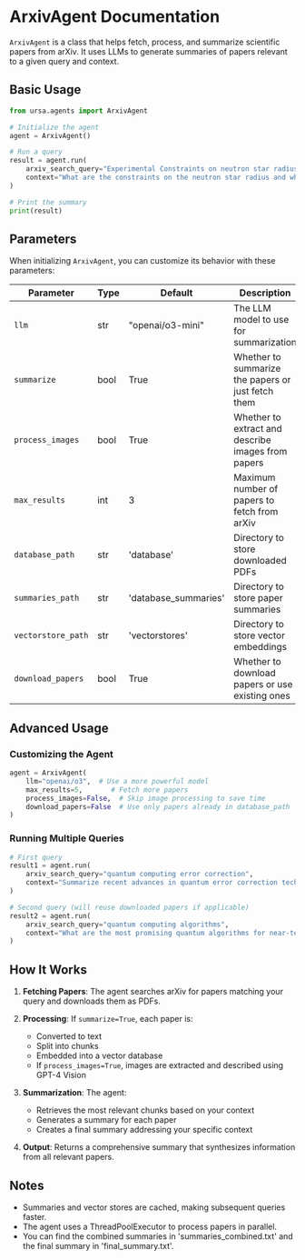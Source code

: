 # ArxivAgent Documentation

`ArxivAgent` is a class that helps fetch, process, and summarize scientific papers from arXiv. It uses LLMs to generate summaries of papers relevant to a given query and context.

## Basic Usage

```python
from ursa.agents import ArxivAgent

# Initialize the agent
agent = ArxivAgent()

# Run a query
result = agent.run(
    arxiv_search_query="Experimental Constraints on neutron star radius", 
    context="What are the constraints on the neutron star radius and what uncertainties are there on the constraints?"
)

# Print the summary
print(result)
```

## Parameters

When initializing `ArxivAgent`, you can customize its behavior with these parameters:

| Parameter | Type | Default | Description |
|-----------|------|---------|-------------|
| `llm` | str | "openai/o3-mini" | The LLM model to use for summarization |
| `summarize` | bool | True | Whether to summarize the papers or just fetch them |
| `process_images` | bool | True | Whether to extract and describe images from papers |
| `max_results` | int | 3 | Maximum number of papers to fetch from arXiv |
| `database_path` | str | 'database' | Directory to store downloaded PDFs |
| `summaries_path` | str | 'database_summaries' | Directory to store paper summaries |
| `vectorstore_path` | str | 'vectorstores' | Directory to store vector embeddings |
| `download_papers` | bool | True | Whether to download papers or use existing ones |

## Advanced Usage

### Customizing the Agent

```python
agent = ArxivAgent(
    llm="openai/o3",  # Use a more powerful model
    max_results=5,       # Fetch more papers
    process_images=False,  # Skip image processing to save time
    download_papers=False  # Use only papers already in database_path
)
```

### Running Multiple Queries

```python
# First query
result1 = agent.run(
    arxiv_search_query="quantum computing error correction", 
    context="Summarize recent advances in quantum error correction techniques"
)

# Second query (will reuse downloaded papers if applicable)
result2 = agent.run(
    arxiv_search_query="quantum computing algorithms", 
    context="What are the most promising quantum algorithms for near-term devices?"
)
```

## How It Works

1. **Fetching Papers**: The agent searches arXiv for papers matching your query and downloads them as PDFs.

2. **Processing**: If `summarize=True`, each paper is:
   - Converted to text
   - Split into chunks
   - Embedded into a vector database
   - If `process_images=True`, images are extracted and described using GPT-4 Vision

3. **Summarization**: The agent:
   - Retrieves the most relevant chunks based on your context
   - Generates a summary for each paper
   - Creates a final summary addressing your specific context

4. **Output**: Returns a comprehensive summary that synthesizes information from all relevant papers.

## Notes

- Summaries and vector stores are cached, making subsequent queries faster.
- The agent uses a ThreadPoolExecutor to process papers in parallel.
- You can find the combined summaries in 'summaries_combined.txt' and the final summary in 'final_summary.txt'.